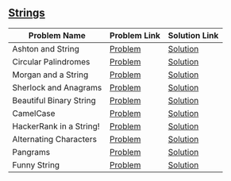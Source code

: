 ## [Strings](https://www.hackerrank.com/domains/algorithms/strings)

Problem Name|Problem Link|Solution Link
---|---|---
Ashton and String|[Problem](https://www.hackerrank.com/challenges/ashton-and-string/problem)|[Solution](/ashton-and-string.cpp)
Circular Palindromes|[Problem](https://www.hackerrank.com/challenges/circular-palindromes/problem)|[Solution](/CircularPalindromes.java)
Morgan and a String|[Problem](https://www.hackerrank.com/challenges/morgan-and-a-string/problem)|[Solution](/morgan-and-a-string.py)
Sherlock and Anagrams|[Problem](https://www.hackerrank.com/challenges/sherlock-and-anagrams/problem)|[Solution](/sherlock-and-anagrams.cpp)
Beautiful Binary String|[Problem](https://www.hackerrank.com/challenges/beautiful-binary-string/problem)|[Solution](/beautiful-binary-string.cpp)
CamelCase|[Problem](https://www.hackerrank.com/challenges/camelcase/problem)|[Solution](/camelcase.cpp)
HackerRank in a String!|[Problem](https://www.hackerrank.com/challenges/hackerrank-in-a-string/problem)|[Solution](/hackerrank-in-a-string.cpp)
Alternating Characters |[Problem](https://www.hackerrank.com/challenges/alternating-characters/problem)|[Solution](/alternating-characters.cpp)
Pangrams|[Problem](https://www.hackerrank.com/challenges/pangrams/problem)|[Solution](/pangrams.cpp)
Funny String|[Problem](https://www.hackerrank.com/challenges/funny-string/problem)|[Solution](/funny-string.cpp)
